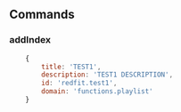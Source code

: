 ## Commands

### addIndex

```javascript
	{
		title: 'TEST1',
		description: 'TEST1 DESCRIPTION',
		id: 'redfit.test1',
		domain: 'functions.playlist'
	}
```